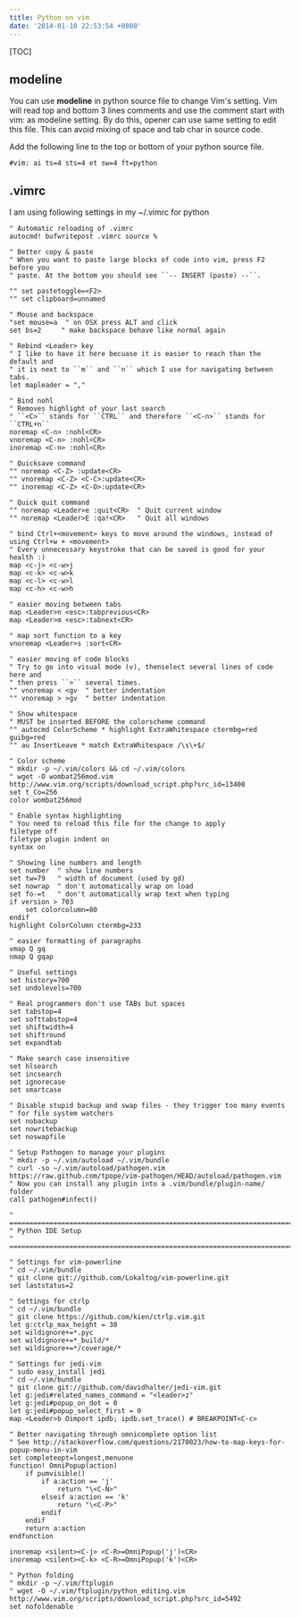```yaml
---
title: Python on vim
date: '2014-01-10 22:53:54 +0800'
---
```

[TOC]

## modeline ##

You can use **modeline** in python source file to change Vim's setting. Vim will read top and bottom 3 lines comments and use the comment start with vim: as modeline setting. By do this, opener can use same setting to edit this file. This can avoid mixing of space and tab char in source code.

Add the following line to the top or bottom of your python source file.

    #vim: ai ts=4 sts=4 et sw=4 ft=python

## .vimrc ##

I am using following settings in my ~/.vimrc for python

    " Automatic reloading of .vimrc
    autocmd! bufwritepost .vimrc source %

    " Better copy & paste
    " When you want to paste large blocks of code into vim, press F2 before you
    " paste. At the bottom you should see ``-- INSERT (paste) --``.

    "" set pastetoggle=<F2>
    "" set clipboard=unnamed

    " Mouse and backspace
    "set mouse=a  " on OSX press ALT and click
    set bs=2     " make backspace behave like normal again

    " Rebind <Leader> key
    " I like to have it here becuase it is easier to reach than the default and
    " it is next to ``m`` and ``n`` which I use for navigating between tabs.
    let mapleader = ","

    " Bind nohl
    " Removes highlight of your last search
    " ``<C>`` stands for ``CTRL`` and therefore ``<C-n>`` stands for ``CTRL+n``
    noremap <C-n> :nohl<CR>
    vnoremap <C-n> :nohl<CR>
    inoremap <C-n> :nohl<CR>

    " Quicksave command
    "" noremap <C-Z> :update<CR>
    "" vnoremap <C-Z> <C-C>:update<CR>
    "" inoremap <C-Z> <C-O>:update<CR>

    " Quick quit command
    "" noremap <Leader>e :quit<CR>  " Quit current window
    "" noremap <Leader>E :qa!<CR>   " Quit all windows

    " bind Ctrl+<movement> keys to move around the windows, instead of using Ctrl+w + <movement>
    " Every unnecessary keystroke that can be saved is good for your health :)
    map <c-j> <c-w>j
    map <c-k> <c-w>k
    map <c-l> <c-w>l
    map <c-h> <c-w>h

    " easier moving between tabs
    map <Leader>n <esc>:tabprevious<CR>
    map <Leader>m <esc>:tabnext<CR>

    " map sort function to a key
    vnoremap <Leader>s :sort<CR>

    " easier moving of code blocks
    " Try to go into visual mode (v), thenselect several lines of code here and
    " then press ``>`` several times.
    "" vnoremap < <gv  " better indentation
    "" vnoremap > >gv  " better indentation

    " Show whitespace
    " MUST be inserted BEFORE the colorscheme command
    "" autocmd ColorScheme * highlight ExtraWhitespace ctermbg=red guibg=red
    "" au InsertLeave * match ExtraWhitespace /\s\+$/

    " Color scheme
    " mkdir -p ~/.vim/colors && cd ~/.vim/colors
    " wget -O wombat256mod.vim http://www.vim.org/scripts/download_script.php?src_id=13400
    set t_Co=256
    color wombat256mod

    " Enable syntax highlighting
    " You need to reload this file for the change to apply
    filetype off
    filetype plugin indent on
    syntax on

    " Showing line numbers and length
    set number  " show line numbers
    set tw=79   " width of document (used by gd)
    set nowrap  " don't automatically wrap on load
    set fo-=t   " don't automatically wrap text when typing
    if version > 703
        set colorcolumn=80
    endif
    highlight ColorColumn ctermbg=233

    " easier formatting of paragraphs
    vmap Q gq
    nmap Q gqap

    " Useful settings
    set history=700
    set undolevels=700

    " Real programmers don't use TABs but spaces
    set tabstop=4
    set softtabstop=4
    set shiftwidth=4
    set shiftround
    set expandtab

    " Make search case insensitive
    set hlsearch
    set incsearch
    set ignorecase
    set smartcase

    " Disable stupid backup and swap files - they trigger too many events
    " for file system watchers
    set nobackup
    set nowritebackup
    set noswapfile

    " Setup Pathogen to manage your plugins
    " mkdir -p ~/.vim/autoload ~/.vim/bundle
    " curl -so ~/.vim/autoload/pathogen.vim https://raw.github.com/tpope/vim-pathogen/HEAD/autoload/pathogen.vim
    " Now you can install any plugin into a .vim/bundle/plugin-name/ folder
    call pathogen#infect()

    " ============================================================================
    " Python IDE Setup
    " ============================================================================

    " Settings for vim-powerline
    " cd ~/.vim/bundle
    " git clone git://github.com/Lokaltog/vim-powerline.git
    set laststatus=2

    " Settings for ctrlp
    " cd ~/.vim/bundle
    " git clone https://github.com/kien/ctrlp.vim.git
    let g:ctrlp_max_height = 30
    set wildignore+=*.pyc
    set wildignore+=*_build/*
    set wildignore+=*/coverage/*

    " Settings for jedi-vim
    " sudo easy_install jedi
    " cd ~/.vim/bundle
    " git clone git://github.com/davidhalter/jedi-vim.git
    let g:jedi#related_names_command = "<leader>z"
    let g:jedi#popup_on_dot = 0
    let g:jedi#popup_select_first = 0
    map <Leader>b Oimport ipdb; ipdb.set_trace() # BREAKPOINT<C-c>

    " Better navigating through omnicomplete option list
    " See http://stackoverflow.com/questions/2170023/how-to-map-keys-for-popup-menu-in-vim
    set completeopt=longest,menuone
    function! OmniPopup(action)
        if pumvisible()
            if a:action == 'j'
                return "\<C-N>"
            elseif a:action == 'k'
                return "\<C-P>"
            endif
        endif
        return a:action
    endfunction

    inoremap <silent><C-j> <C-R>=OmniPopup('j')<CR>
    inoremap <silent><C-k> <C-R>=OmniPopup('k')<CR>

    " Python folding
    " mkdir -p ~/.vim/ftplugin
    " wget -O ~/.vim/ftplugin/python_editing.vim http://www.vim.org/scripts/download_script.php?src_id=5492
    set nofoldenable

